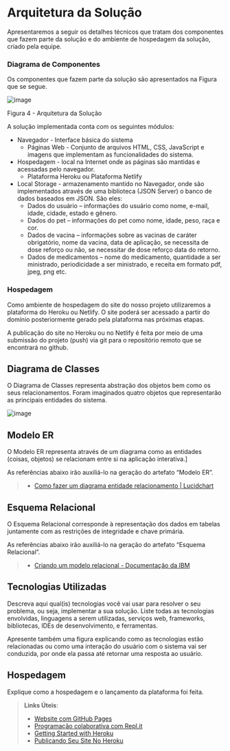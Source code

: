 # Arquitetura da Solução

Apresentaremos a seguir os detalhes técnicos que tratam dos componentes que fazem parte da solução e do ambiente de hospedagem da solução, criado pela equipe. 

  

### Diagrama de Componentes 

Os componentes que fazem parte da solução são apresentados na Figura que se segue. 

![image](https://github.com/ICEI-PUC-Minas-PMV-ADS/PetCare/blob/main/docs/img/Arquitetura.jpeg)

Figura 4 - Arquitetura da Solução 

 

A solução implementada conta com os seguintes módulos:  

 

 - Navegador - Interface básica do sistema
	 - Páginas Web - Conjunto de arquivos HTML, CSS, JavaScript e imagens que implementam as funcionalidades do sistema.
 - Hospedagem - local na Internet onde as páginas são mantidas e acessadas pelo navegador.
	 - Plataforma Heroku ou Plataforma Netlify
 - Local Storage - armazenamento mantido no Navegador, onde são implementados através de uma biblioteca (JSON Server) o banco de dados baseados em JSON. São eles:
	 - Dados do usuário – informações do usuário como nome, e-mail, idade, cidade, estado e gênero.
	 - Dados do pet – informações do pet como nome, idade, peso, raça e cor.
	 - Dados de vacina – informações sobre as vacinas de caráter obrigatório, nome da vacina, data de aplicação, se necessita de dose reforço ou não, se necessitar de dose reforço data do retorno.
	 - Dados de medicamentos – nome do medicamento, quantidade a ser ministrado, periodicidade a ser ministrado, e receita em formato pdf, jpeg, png etc.
	  

### Hospedagem 

Como ambiente de hospedagem do site do nosso projeto utilizaremos a plataforma do Heroku ou Netlify. O site poderá ser acessado a partir do domínio posteriormente gerado pela plataforma nas próximas etapas. 
 
A publicação do site no Heroku ou no Netlify é feita por meio de uma submissão do projeto (push) via git para o repositório remoto que se encontrará no github.

## Diagrama de Classes

O Diagrama de Classes representa abstração dos objetos bem como os seus relacionamentos. Foram imaginados quatro objetos que representarão as principais entidades do sistema. 


![image](https://user-images.githubusercontent.com/78277341/161166613-f3a680a4-57b1-46c1-bb68-ccbe66ebeee6.png)

## Modelo ER

O Modelo ER representa através de um diagrama como as entidades (coisas, objetos) se relacionam entre si na aplicação interativa.]

As referências abaixo irão auxiliá-lo na geração do artefato “Modelo ER”.

> - [Como fazer um diagrama entidade relacionamento | Lucidchart](https://www.lucidchart.com/pages/pt/como-fazer-um-diagrama-entidade-relacionamento)

## Esquema Relacional

O Esquema Relacional corresponde à representação dos dados em tabelas juntamente com as restrições de integridade e chave primária.
 
As referências abaixo irão auxiliá-lo na geração do artefato “Esquema Relacional”.

> - [Criando um modelo relacional - Documentação da IBM](https://www.ibm.com/docs/pt-br/cognos-analytics/10.2.2?topic=designer-creating-relational-model)

## Tecnologias Utilizadas

Descreva aqui qual(is) tecnologias você vai usar para resolver o seu problema, ou seja, implementar a sua solução. Liste todas as tecnologias envolvidas, linguagens a serem utilizadas, serviços web, frameworks, bibliotecas, IDEs de desenvolvimento, e ferramentas.

Apresente também uma figura explicando como as tecnologias estão relacionadas ou como uma interação do usuário com o sistema vai ser conduzida, por onde ela passa até retornar uma resposta ao usuário.

## Hospedagem

Explique como a hospedagem e o lançamento da plataforma foi feita.

> **Links Úteis**:
>
> - [Website com GitHub Pages](https://pages.github.com/)
> - [Programação colaborativa com Repl.it](https://repl.it/)
> - [Getting Started with Heroku](https://devcenter.heroku.com/start)
> - [Publicando Seu Site No Heroku](http://pythonclub.com.br/publicando-seu-hello-world-no-heroku.html)
